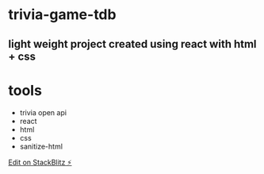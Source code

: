# trivia-game-tdb

## light weight project created using react with html + css

# tools

- trivia open api
- react
- html
- css
- sanitize-html

[Edit on StackBlitz ⚡️](https://stackblitz.com/edit/react-zw5uc8)
